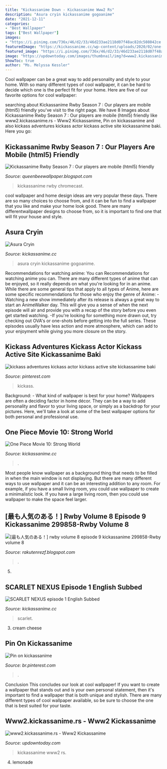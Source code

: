 ```yaml
---
title: "Kickassanime Down - Kickassanime Www2 Rs"
description: "Asura cryin kickassanime gogoanime"
date: "2021-12-11"
categories:
- "Best Wallpaper"
tags: ["Best Wallpaper"]
images:
- "https://i.pinimg.com/736x/46/d2/33/46d233ae2118d07f48ac82dc508042ce.jpg"
featuredImage: "https://kickassanime.cc/wp-content/uploads/2020/02/one-piece-movie-10-strong-world-2603-300x450.jpg"
featured_image: "https://i.pinimg.com/736x/46/d2/33/46d233ae2118d07f48ac82dc508042ce.jpg"
image: "https://updowntoday.com/images/thumbnail/img?d=www2.kickassanime.rs"
ShowToc: true
author: "Ms. Melyssa Kessler"
---
```



Cool wallpaper can be a great way to add personality and style to your home. With so many different types of cool wallpaper, it can be hard to decide which one is the perfect fit for your home. Here are five of our favorite options for cool wallpaper: 

	

		
searching about Kickassanime Rwby Season 7 : Our players are mobile (html5) friendly you've visit to the right page. We have 8 Images about Kickassanime Rwby Season 7 : Our players are mobile (html5) friendly like www2.kickassanime.rs - Www2 Kickassanime, Pin on kickassanime and also kickass adventures kickass actor kickass active site kickassanime baki. Here you go:
		
    
## Kickassanime Rwby Season 7 : Our Players Are Mobile (html5) Friendly

<img loading=lazy src="https://i.ytimg.com/vi/vb5iA1mh2aY/maxresdefault.jpg" onerror="this.onerror=null;this.src='https://tse3.mm.bing.net/th?id=OIP.CiYXcpvf8Ti4RM31Le8AbgHaEK&amp;pid=15.1';" alt="Kickassanime Rwby Season 7 : Our players are mobile (html5) friendly">

_Source: queenbeewallpaper.blogspot.com_

>kickassanime rwby chromecast. 

	

cool wallpaper and home design ideas are very popular these days. There are so many choices to choose from, and it can be fun to find a wallpaper that you like and make your home look good. There are many differentwallpaper designs to choose from, so it is important to find one that will fit your house and style.

    
## Asura Cryin

<img loading=lazy src="https://kickassanime.cc/wp-content/uploads/2020/07/asura-cryin-4304-thumbnail-300x415.jpg" onerror="this.onerror=null;this.src='https://tse1.mm.bing.net/th?id=OIP.3mNGyT1-LUO3lJ1RB2xPjgAAAA&amp;pid=15.1';" alt="Asura Cryin">

_Source: kickassanime.cc_

>asura cryin kickassanime gogoanime. 

	

Recommendations for watching anime: You can
Recommendations for watching anime you can. There are many different types of anime that can be enjoyed, so it really depends on what you're looking for in an anime. While there are some general tips that apply to all types of Anime, here are some specific recommendations for those who enjoy the genre of Anime: 
-Watching a new show immediately after its release is always a great way to start an AnimeWalker day. This will give you a sense of when the next episode will air and provide you with a recap of the story before you even get started watching. 
-If you're looking for something more drawn out, try checking out OVA's or one-shots before getting into the full series. These episodes usually have less action and more atmosphere, which can add to your enjoyment while giving you more closure on the story.

    
## Kickass Adventures Kickass Actor Kickass Active Site Kickassanime Baki

<img loading=lazy src="https://i.pinimg.com/736x/46/d2/33/46d233ae2118d07f48ac82dc508042ce.jpg" onerror="this.onerror=null;this.src='https://tse2.mm.bing.net/th?id=OIP.SN3P9j-ruoZ5F9jIZUysAAHaLH&amp;pid=15.1';" alt="kickass adventures kickass actor kickass active site kickassanime baki">

_Source: pinterest.com_

>kickass. 

	

Background: - What kind of wallpaper is best for your home?
Wallpapers are often a deciding factor in home décor. They can be a way to add personality and flavor to your living space, or simply as a backdrop for your pictures. Here, we'll take a look at some of the best wallpaper options for both personal and professional use.

    
## One Piece Movie 10: Strong World

<img loading=lazy src="https://kickassanime.cc/wp-content/uploads/2020/02/one-piece-movie-10-strong-world-2603-300x450.jpg" onerror="this.onerror=null;this.src='https://tse3.mm.bing.net/th?id=OIP.ONJTZmQ9NbuX0-vM55Ai-AAAAA&amp;pid=15.1';" alt="One Piece Movie 10: Strong World">

_Source: kickassanime.cc_

>. 

	

Most people know wallpaper as a background thing that needs to be filled in when the main window is not displaying. But there are many different ways to use wallpaper and it can be an interesting addition to any room. For example, if you have a small living room, you could use wallpaper to create a minimalistic look. If you have a large living room, then you could use wallpaper to make the space feel larger.

    
## [最も人気のある！] Rwby Volume 8 Episode 9 Kickassanime 299858-Rwby Volume 8

<img loading=lazy src="https://s1.dmcdn.net/v/Som2j1WNoR0RaGmIG/x720" onerror="this.onerror=null;this.src='https://tse1.mm.bing.net/th?id=OIP.PnvPuDkrINlvI0eu7XOCVQHaEK&amp;pid=15.1';" alt="[最も人気のある！] rwby volume 8 episode 9 kickassanime 299858-Rwby volume 8">

_Source: rakutenrezf.blogspot.com_

>. 

	

5.

    
## SCARLET NEXUS Episode 1 English Subbed

<img loading=lazy src="https://kickassanime.cc/wp-content/uploads/2021/06/scarlet-nexus-26551-thumbnail.jpg" onerror="this.onerror=null;this.src='https://tse4.mm.bing.net/th?id=OIP.w8GvOz7NXZlVTV5RJW8xWQAAAA&amp;pid=15.1';" alt="SCARLET NEXUS episode 1 English Subbed">

_Source: kickassanime.cc_

>scarlet. 

	

3. cream cheese 

    
## Pin On Kickassanime

<img loading=lazy src="https://i.pinimg.com/originals/7f/87/13/7f8713418bf19c967306f00e6e1dc126.jpg" onerror="this.onerror=null;this.src='https://tse4.mm.bing.net/th?id=OIP.h-J9B57kijIWKYLcIXA0AAHaFl&amp;pid=15.1';" alt="Pin on kickassanime">

_Source: br.pinterest.com_

>. 

	

Conclusion
This concludes our look at cool wallpaper! If you want to create a wallpaper that stands out and is your own personal statement, then it's important to find a wallpaper that is both unique and stylish. There are many different types of cool wallpaper available, so be sure to choose the one that is best suited for your taste.

    
## Www2.kickassanime.rs - Www2 Kickassanime

<img loading=lazy src="https://updowntoday.com/images/thumbnail/img?d=www2.kickassanime.rs" onerror="this.onerror=null;this.src='https://tse4.mm.bing.net/th?id=OIP.hIemd0NbPzR7dGlPKSAkvwHaEK&amp;pid=15.1';" alt="www2.kickassanime.rs - Www2 Kickassanime">

_Source: updowntoday.com_

>kickassanime www2 rs. 

	

4. lemonade 

